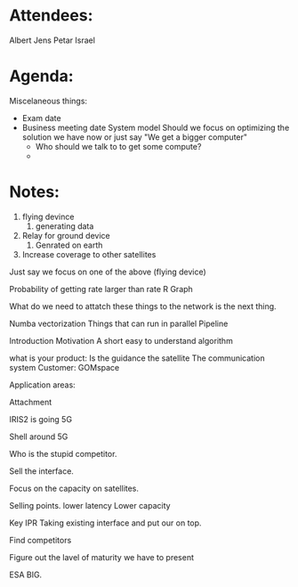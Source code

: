 
# Attendees:
Albert 
Jens 
Petar
Israel


# Agenda:
Miscelaneous things:
- Exam date
- Business meeting date
System model
Should we focus on optimizing the solution we have now or just say "We get a bigger computer"
	- Who should we talk to to get some compute?
	- 

# Notes:
1. flying devince 
	1. generating data
2. Relay for ground device 
	1. Genrated on earth 
3. Increase coverage to other satellites 

Just say we focus on one of the above (flying device)

Probability of getting rate larger than rate R
Graph 


What do we need to attatch these things to the network is the next thing. 

Numba vectorization
Things that can run in parallel
Pipeline 

Introduction 
Motivation
A short easy to understand algorithm 

what is your product: 
Is the guidance the satellite 
The communication system 
Customer: GOMspace 

Application areas: 

Attachment 

IRIS2 is going 5G 

Shell around 5G 

Who is the stupid competitor. 

Sell the interface. 

Focus on the capacity on satellites. 

Selling points. 
lower latency
Lower capacity 

Key IPR
Taking existing interface and put our on top. 

Find competitors 

Figure out the lavel of maturity we have to present 

ESA BIG. 
